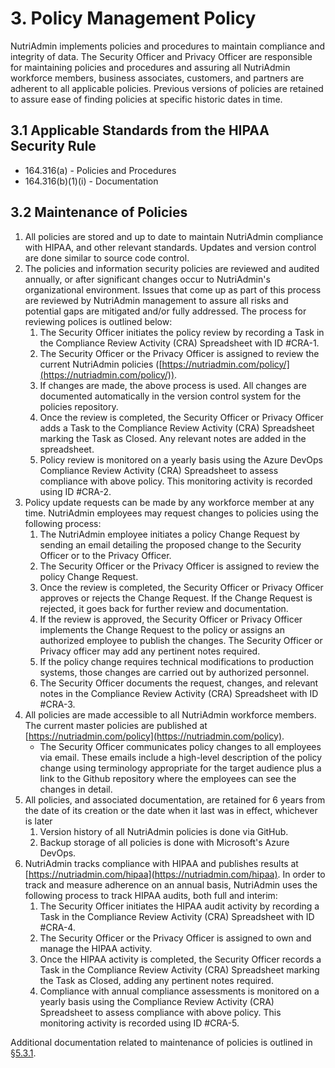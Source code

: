 # 3. Policy Management Policy

NutriAdmin implements policies and procedures to maintain compliance and integrity of data. The Security Officer and Privacy Officer are responsible for maintaining policies and procedures and assuring all NutriAdmin workforce members, business associates, customers, and partners are adherent to all applicable policies. Previous versions of policies are retained to assure ease of finding policies at specific historic dates in time.

## 3.1 Applicable Standards from the HIPAA Security Rule

* 164.316(a) - Policies and Procedures
* 164.316(b)(1)(i) - Documentation

## 3.2 Maintenance of Policies

1. All policies are stored and up to date to maintain NutriAdmin compliance with HIPAA, and other relevant standards. Updates and version control are done similar to source code control.
6. The policies and information security policies are reviewed and audited annually, or after significant changes occur to NutriAdmin's organizational environment. Issues that come up as part of this process are reviewed by NutriAdmin management to assure all risks and potential gaps are mitigated and/or fully addressed. The process for reviewing polices is outlined below:
    1. The Security Officer initiates the policy review by recording a Task in the Compliance Review Activity (CRA) Spreadsheet with ID #CRA-1.
    2. The Security Officer or the Privacy Officer is assigned to review the current NutriAdmin policies ([https://nutriadmin.com/policy/](https://nutriadmin.com/policy/)).
    3. If changes are made, the above process is used. All changes are documented automatically in the version control system for the policies repository.
    4. Once the review is completed, the Security Officer or Privacy Officer adds a Task to the Compliance Review Activity (CRA) Spreadsheet marking the Task as Closed. Any relevant notes are added in the spreadsheet.
    5. Policy review is monitored on a yearly basis using the Azure DevOps Compliance Review Activity (CRA) Spreadsheet to assess compliance with above policy. This monitoring activity is recorded using ID #CRA-2. 
2. Policy update requests can be made by any workforce member at any time. NutriAdmin employees may request changes to policies using the following process:
    1. The NutriAdmin employee initiates a policy Change Request by sending an email detailing the proposed change to the Security Officer or to the Privacy Officer. 
    2. The Security Officer or the Privacy Officer is assigned to review the policy Change Request.
    3. Once the review is completed, the Security Officer or Privacy Officer approves or rejects the Change Request. If the Change Request is rejected, it goes back for further review and documentation.
    4. If the review is approved, the Security Officer or Privacy Officer implements the Change Request to the policy or assigns an authorized employee to publish the changes. The Security Officer or Privacy officer may add any pertinent notes required.
    5. If the policy change requires technical modifications to production systems, those changes are carried out by authorized personnel.
    6. The Security Officer documents the request, changes, and relevant notes in the Compliance Review Activity (CRA) Spreadsheet with ID #CRA-3.
4. All policies are made accessible to all NutriAdmin workforce members. The current master policies are published at [https://nutriadmin.com/policy](https://nutriadmin.com/policy).
   * The Security Officer communicates policy changes to all employees via email. These emails include a high-level description of the policy change using terminology appropriate for the target audience plus a link to the Github repository where the employees can see the changes in detail.
5. All policies, and associated documentation, are retained for 6 years from the date of its creation or the date when it last was in effect, whichever is later
   1. Version history of all NutriAdmin policies is done via GitHub.
   2. Backup storage of all policies is done with Microsoft's Azure DevOps.
7. NutriAdmin tracks compliance with HIPAA and publishes results at [https://nutriadmin.com/hipaa](https://nutriadmin.com/hipaa). In order to track and measure adherence on an annual basis, NutriAdmin uses the following process to track HIPAA audits, both full and interim:
    1. The Security Officer initiates the HIPAA audit activity by recording a Task in the Compliance Review Activity (CRA) Spreadsheet with ID #CRA-4.
    2. The Security Officer or the Privacy Officer is assigned to own and manage the HIPAA activity.
    3. Once the HIPAA activity is completed, the Security Officer records a Task in the Compliance Review Activity (CRA) Spreadsheet marking the Task as Closed, adding any pertinent notes required.
    5. Compliance with annual compliance assessments is monitored on a yearly basis using the Compliance Review Activity (CRA) Spreadsheet to assess compliance with above policy. This monitoring activity is recorded using ID #CRA-5.

Additional documentation related to maintenance of policies is outlined in [§5.3.1](#5.3-security-officer).
